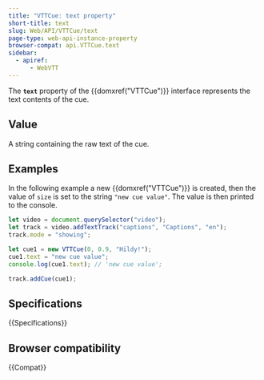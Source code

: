 ```yaml
---
title: "VTTCue: text property"
short-title: text
slug: Web/API/VTTCue/text
page-type: web-api-instance-property
browser-compat: api.VTTCue.text
sidebar:
  - apiref:
      - WebVTT
---
```


The **`text`** property of the {{domxref("VTTCue")}} interface represents the text contents of the cue.

## Value

A string containing the raw text of the cue.

## Examples

In the following example a new {{domxref("VTTCue")}} is created, then the value of `size` is set to the string `"new cue value"`. The value is then printed to the console.

```js
let video = document.querySelector("video");
let track = video.addTextTrack("captions", "Captions", "en");
track.mode = "showing";

let cue1 = new VTTCue(0, 0.9, "Hildy!");
cue1.text = "new cue value";
console.log(cue1.text); // 'new cue value';

track.addCue(cue1);
```

## Specifications

{{Specifications}}

## Browser compatibility

{{Compat}}

